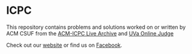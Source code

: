 # ICPC

This repository contains problems and solutions worked on or written by ACM CSUF from the [ACM-ICPC Live Archive](https://icpcarchive.ecs.baylor.edu/index.php?option=com_onlinejudge&Itemid=8&category=591) and [UVa Online Judge](https://uva.onlinejudge.org/index.php?option=com_frontpage&Itemid=1)

Check out our [website](http://acm.ecs.fullerton.edu/) or find us on
[Facebook](http://www.facebook.com/groups/acmcsuf/).
